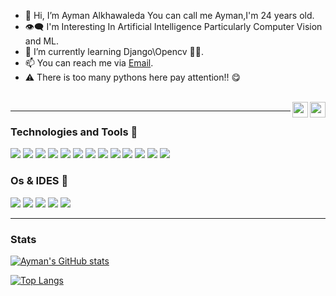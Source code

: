 - 👋 Hi, I’m Ayman Alkhawaleda You can call me Ayman,I'm 24 years old.
- 👁️‍🗨️ I'm Interesting In Artificial Intelligence Particularly Computer Vision and ML.
- 🌱 I’m currently learning Django\Opencv 👀🐍.
- 📫 You can reach me via [Email](ayman.khawaleda@gmail.com).
- ⚠️ There is too many pythons here pay attention!! 😋
<br>
<a href=https://www.facebook.com/Ayman.Max.8><img align='right' width=25 src=https://simpleicons.org/icons/facebook.svg></a>
<a href=https://gitlab.com/Ayman-Khawaleda><img align='right' width=25 src=https://simpleicons.org/icons/gitlab.svg></a>

----
### Technologies and Tools 🔆
![](https://img.shields.io/static/v1?label=&message=Python&style=flat&logo=python&color=black)
![](https://img.shields.io/static/v1?label=&message=Java&style=flat&logo=java&color=black&logoColor=2c3e50)
![](https://img.shields.io/static/v1?label=&message=kotlin&style=flat&logo=kotlin&color=black&logoColor=673ab7)
![](https://img.shields.io/static/v1?label=&message=PostgresSql&style=flat&logo=postgresql&color=black&logoColor=007396)
![](https://img.shields.io/static/v1?label=&message=MongoDb&style=flat&logo=mongodb&color=black&logoColor=4cd964)
![](https://img.shields.io/static/v1?label=&message=Django&style=flat&logo=django&color=black&logoColor=27ae60)
![](https://img.shields.io/static/v1?label=&message=Postman&style=flat&logo=postman&color=black)
![](https://img.shields.io/static/v1?label=&message=Opencv&style=flat&logo=opencv&color=black&logoColor=#8e44ad)
![](https://img.shields.io/static/v1?label=&message=Keras&style=flat&logo=keras&color=black&logoColor=D00000)
![](https://img.shields.io/static/v1?label=&message=PyQt&style=flat&logo=Qt&color=black&logoColor=00FF00)
![](https://img.shields.io/static/v1?label=&message=Numpy&style=flat&logo=numpy&color=black&logoColor=0000FF)
![](https://img.shields.io/static/v1?label=&message=Sklearn&style=flat&logo=scikit-learn&color=black)
![](https://img.shields.io/static/v1?label=&message=Git&style=flat&logo=git&color=black)
### Os & IDES 🔭
![](https://img.shields.io/static/v1?label=&message=Linux&style=flat&logo=linux&color=black&logoColor=e67e22)
![](https://img.shields.io/static/v1?label=&message=Ubuntu&style=flat&logo=Ubuntu&color=black)
![](https://img.shields.io/static/v1?label=&message=VsCode&style=flat&logo=visualstudiocode&color=black&logoColor=007396)
![](https://img.shields.io/static/v1?label=&message=Intellij&style=flat&logo=intellijidea&color=black&logoColor=2980b9)
![](https://img.shields.io/static/v1?label=&message=Pycharm&style=flat&logo=pycharm&color=black&logoColor=27ae60)

----
### Stats
[![Ayman's GitHub stats](https://github-readme-stats.vercel.app/api?username=aymanKH9991&show_icons=true&hide=stars&theme=algolia)](https://github.com/anuraghazra/github-readme-stats)

[![Top Langs](https://github-readme-stats.vercel.app/api/top-langs/?username=aymanKH9991&show_icons=true&theme=algolia)](https://github.com/anuraghazra/github-readme-stats)


